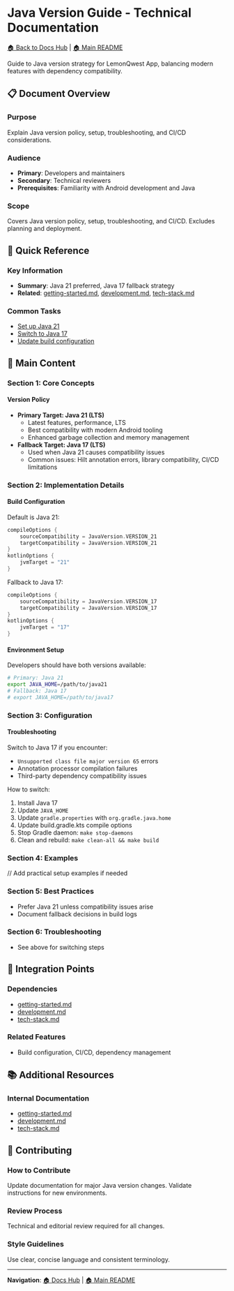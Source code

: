 # Java Version Guide - Technical Documentation

[🏠 Back to Docs Hub](README.md) | [🏠 Main README](../README.md)

Guide to Java version strategy for LemonQwest App, balancing modern features with dependency compatibility.

## 📋 Document Overview

### Purpose

Explain Java version policy, setup, troubleshooting, and CI/CD considerations.

### Audience

- **Primary**: Developers and maintainers
- **Secondary**: Technical reviewers
- **Prerequisites**: Familiarity with Android development and Java

### Scope

Covers Java version policy, setup, troubleshooting, and CI/CD. Excludes planning and deployment.

## 🎯 Quick Reference

### Key Information

- **Summary**: Java 21 preferred, Java 17 fallback strategy
- **Related**: [getting-started.md](getting-started.md), [development.md](development.md), [tech-stack.md](tech-stack.md)

### Common Tasks

- [Set up Java 21](#environment-setup)
- [Switch to Java 17](#troubleshooting)
- [Update build configuration](#implementation)

## 📖 Main Content

### Section 1: Core Concepts

#### Version Policy

- **Primary Target: Java 21 (LTS)**
  - Latest features, performance, LTS
  - Best compatibility with modern Android tooling
  - Enhanced garbage collection and memory management
- **Fallback Target: Java 17 (LTS)**
  - Used when Java 21 causes compatibility issues
  - Common issues: Hilt annotation errors, library compatibility, CI/CD limitations

### Section 2: Implementation Details

#### Build Configuration

Default is Java 21:

```kotlin
compileOptions {
    sourceCompatibility = JavaVersion.VERSION_21
    targetCompatibility = JavaVersion.VERSION_21
}
kotlinOptions {
    jvmTarget = "21"
}
```

Fallback to Java 17:

```kotlin
compileOptions {
    sourceCompatibility = JavaVersion.VERSION_17
    targetCompatibility = JavaVersion.VERSION_17
}
kotlinOptions {
    jvmTarget = "17"
}
```

#### Environment Setup

Developers should have both versions available:

```bash
# Primary: Java 21
export JAVA_HOME=/path/to/java21
# Fallback: Java 17
# export JAVA_HOME=/path/to/java17
```

### Section 3: Configuration

#### Troubleshooting

Switch to Java 17 if you encounter:

- `Unsupported class file major version 65` errors
- Annotation processor compilation failures
- Third-party dependency compatibility issues

How to switch:

1. Install Java 17
2. Update `JAVA_HOME`
3. Update `gradle.properties` with `org.gradle.java.home`
4. Update build.gradle.kts compile options
5. Stop Gradle daemon: `make stop-daemons`
6. Clean and rebuild: `make clean-all && make build`

### Section 4: Examples

// Add practical setup examples if needed

### Section 5: Best Practices

- Prefer Java 21 unless compatibility issues arise
- Document fallback decisions in build logs

### Section 6: Troubleshooting

- See above for switching steps

## 🔗 Integration Points

### Dependencies

- [getting-started.md](getting-started.md)
- [development.md](development.md)
- [tech-stack.md](tech-stack.md)

### Related Features

- Build configuration, CI/CD, dependency management

## 📚 Additional Resources

### Internal Documentation

- [getting-started.md](getting-started.md)
- [development.md](development.md)
- [tech-stack.md](tech-stack.md)

## 📝 Contributing

### How to Contribute

Update documentation for major Java version changes. Validate instructions for new environments.

### Review Process

Technical and editorial review required for all changes.

### Style Guidelines

Use clear, concise language and consistent terminology.

---

**Navigation**: [🏠 Docs Hub](README.md) | [🏠 Main README](../README.md)
